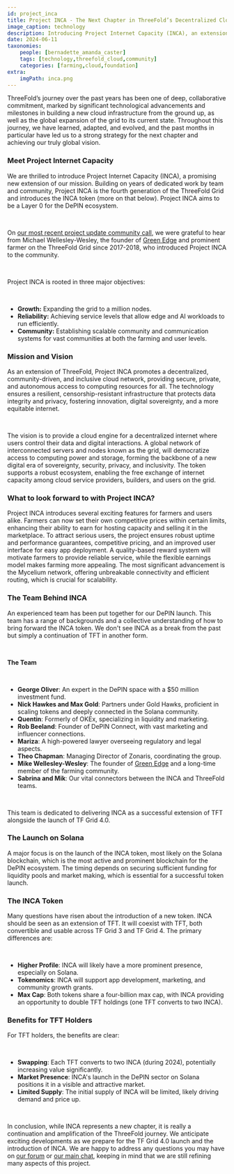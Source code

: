 ```yaml
---
id: project_inca
title: Project INCA - The Next Chapter in ThreeFold’s Decentralized Cloud Journey
image_caption: technology
description: Introducing Project Internet Capacity (INCA), an extension to ThreeFold's mission with a decentralized, user-controlled cloud network, ensuring privacy, security, and empowerment.
date: 2024-06-11
taxonomies:
    people: [bernadette_amanda_caster]
    tags: [technology,threefold_cloud,community]
    categories: [farming,cloud,foundation]
extra:
    imgPath: inca.png
---
```


ThreeFold’s journey over the past years has been one of deep, collaborative commitment, marked by significant technological advancements and milestones in building a new cloud infrastructure from the ground up, as well as the global expansion of the grid to its current state. Throughout this journey, we have learned, adapted, and evolved, and the past months in particular have led us to a strong strategy for the next chapter and achieving our truly global vision.

### **Meet Project Internet Capacity**

We are thrilled to introduce Project Internet Capacity (INCA), a promising new extension of our mission. Building on years of dedicated work by team and community, Project INCA is the fourth generation of the ThreeFold Grid and introduces the INCA token (more on that below). Project INCA aims to be a Layer 0 for the DePIN ecosystem.

<br/>

On [our most recent project update community call](https://youtu.be/tXELhKk9RYg?si=fyz4K7gFQ1yD1PLS), we were grateful to hear from Michael Wellesley-Wesley, the founder of [Green Edge](https://green-edge.net/en) and prominent farmer on the ThreeFold Grid since 2017-2018, who introduced Project INCA to the community.

<br/>

Project INCA is rooted in three major objectives:

<br/>

- **Growth:** Expanding the grid to a million nodes.
- **Reliability:** Achieving service levels that allow edge and AI workloads to run efficiently.
- **Community:** Establishing scalable community and communication systems for vast communities at both the farming and user levels.

### **Mission and Vision**

As an extension of ThreeFold, Project INCA promotes a decentralized, community-driven, and inclusive cloud network, providing secure, private, and autonomous access to computing resources for all. The technology ensures a resilient, censorship-resistant infrastructure that protects data integrity and privacy, fostering innovation, digital sovereignty, and a more equitable internet.

<br/>

The vision is to provide a cloud engine for a decentralized internet where users control their data and digital interactions. A global network of interconnected servers and nodes known as the grid, will democratize access to computing power and storage, forming the backbone of a new digital era of sovereignty, security, privacy, and inclusivity. The token supports a robust ecosystem, enabling the free exchange of internet capacity among cloud service providers, builders, and users on the grid.

### **What to look forward to with Project INCA?**

Project INCA introduces several exciting features for farmers and users alike. Farmers can now set their own competitive prices within certain limits, enhancing their ability to earn for hosting capacity and selling it in the marketplace. To attract serious users, the project ensures robust uptime and performance guarantees, competitive pricing, and an improved user interface for easy app deployment. A quality-based reward system will motivate farmers to provide reliable service, while the flexible earnings model makes farming more appealing. The most significant advancement is the Mycelium network, offering unbreakable connectivity and efficient routing, which is crucial for scalability.

### **The Team Behind INCA**

An experienced team has been put together for our DePIN launch. This team has a 
range of backgrounds and a collective understanding of how to bring forward the INCA token. We don't see INCA as a break from the past but simply a continuation of TFT in another form.

<br/> 

**The Team**

<br/>

- **George Oliver**: An expert in the DePIN space with a $50 million investment fund.
- **Nick Hawkes and Max Gold**: Partners under Gold Hawks, proficient in scaling tokens and deeply connected in the Solana community.
- **Quentin**: Formerly of OKEx, specializing in liquidity and marketing.
- **Rob Beeland**: Founder of DePIN Connect, with vast marketing and influencer connections.
- **Mariza**: A high-powered lawyer overseeing regulatory and legal aspects.
- **Theo Chapman**: Managing Director of Zonaris, coordinating the group.
- **Mike Wellesley-Wesley**: The founder of [Green Edge](https://green-edge.net/en) and a long-time member of the farming community.
- **Sabrina and Mik**:  Our vital connectors between the INCA and ThreeFold teams.

<br/>

This team is dedicated to delivering INCA as a successful extension of TFT alongside the launch of TF Grid 4.0.

### **The Launch on Solana**

A major focus is on the launch of the INCA token, most likely on the Solana blockchain, which is the most active and prominent blockchain for the DePIN ecosystem. The timing depends on securing sufficient funding for liquidity pools and market making, which is essential for a successful token launch.

### **The INCA Token**

Many questions have risen about the introduction of a new token. INCA should be seen as an extension of TFT. It will coexist with TFT, both convertible and usable across TF Grid 3 and TF Grid 4. The primary differences are:

<br/>

- **Higher Profile**: INCA will likely have a more prominent presence, especially on Solana.
- **Tokenomics**: INCA will support app development, marketing, and community growth grants.
- **Max Cap**: Both tokens share a four-billion max cap, with INCA providing an opportunity to double TFT holdings (one TFT converts to two INCA).

### **Benefits for TFT Holders**

For TFT holders, the benefits are clear:

<br/>

- **Swapping**: Each TFT converts to two INCA (during 2024), potentially increasing value significantly.
- **Market Presence**: INCA's launch in the DePIN sector on Solana positions it in a visible and attractive market.
- **Limited Supply**: The initial supply of INCA will be limited, likely driving demand and price up.

<br/>

In conclusion, while INCA represents a new chapter, it is really a continuation and amplification of the ThreeFold journey. We anticipate exciting developments as we prepare for the TF Grid 4.0 launch and the introduction of INCA. We are happy to address any questions you may have on [our forum](https://forum.threefold.io) or [our main chat](https://t.me/threefold), keeping in mind that we are still refining many aspects of this project.



